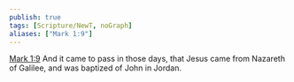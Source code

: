 ```yaml
---
publish: true
tags: [Scripture/NewT, noGraph]
aliases: ["Mark 1:9"]
---
```

[Mark 1:9](https://churchofjesuschrist.org/study/scriptures/nt/mark/1?lang=eng&id=p9#p9) And it came to pass in those days, that Jesus came from Nazareth of Galilee, and was baptized of John in Jordan.
